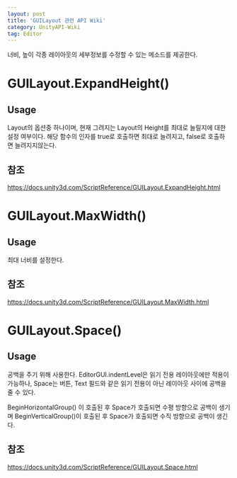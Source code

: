 ```yaml
---
layout: post
title: 'GUILayout 관련 API Wiki'
category: UnityAPI-Wiki
tag: Editor
---
```

너비, 높이 각종 레이아웃의 세부정보를 수정할 수 있는 메소드를 제공한다.


# GUILayout.ExpandHeight()

## Usage
Layout의 옵션중 하나이며, 현재 그려지는 Layout의 Height를 최대로 늘릴지에 대한 설정 여부이다. 해당 함수의 인자를 true로 호출하면 최대로 늘려지고, false로 호출하면 늘려지지않는다.

## 참조
<https://docs.unity3d.com/ScriptReference/GUILayout.ExpandHeight.html>   

# GUILayout.MaxWidth()
## Usage
최대 너비를 설정한다.

## 참조
<https://docs.unity3d.com/ScriptReference/GUILayout.MaxWidth.html>  

# GUILayout.Space()
## Usage
공백을 주기 위해 사용한다. EditorGUI.indentLevel은 읽기 전용 레이아웃에만 적용이 가능하나, Space는 버튼, Text 필드와 같은 읽기 전용이 아닌 레이아웃 사이에 공백을 줄 수 있다.  

BeginHorizontalGroup() 이 호출된 후 Space가 호출되면 수평 방향으로 공백이 생기며 BeginVerticalGroup()이 호출된 후 Space가 호출되면 수직 방향으로 공백이 생긴다.


## 참조
<https://docs.unity3d.com/ScriptReference/GUILayout.Space.html>
